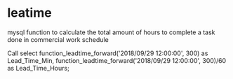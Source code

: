 # leatime
mysql function to calculate the total amount of hours to complete a task done in commercial work schedule

Call
select function_leadtime_forward('2018/09/29 12:00:00', 300) as Lead_Time_Min, function_leadtime_forward('2018/09/29 12:00:00', 300)/60 as Lead_Time_Hours;

